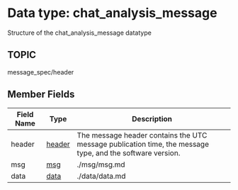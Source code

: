 # Data type: chat_analysis_message

Structure of the chat_analysis_message datatype

## TOPIC
message_spec/header


## Member Fields

| Field Name | Type | Description
| --- | --- | --- |
| header | [header][1] | The message header contains the UTC message publication time, the message type, and the software version.
| msg | [msg][2] | ./msg/msg.md
| data| [data][3] | ./data/data.md

[1]: https://github.com/clulab/tomcat-text/blob/dialog_agent_edits/message_specs/header/header.md
[2]: https://github.com/clulab/tomcat-text/blob/dialog_agent_edits/message_specs/msg/msg.md
[3]: https://github.com/clulab/tomcat-text/blob/dialog_agent_edits/message_specs/data/data.md
